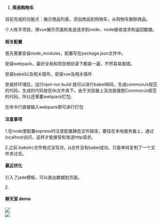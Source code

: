1. <h4>简易购物车</h4>
<p>目前完成的功能点：展示商品列表，添加商品到购物车，从购物车删除商品。</p>
<p>个人练手项目，用vue展示页面和发送请求到node，node接收请求和返回数据。</p>
<h4>相关配置</h4>
<p>首先需要安装node_modules，配置写在package.json文件中。</p>
<p>安装webpack，最好全局和项目根目录下都装一遍，不然容易报错。</p>
<p>安装babel以及相关插件。安装vue及相关插件</p>
<p>安装好环境后，运行npm run build 就可以进行babel转码，生成commonJs规范的代码，生成的代码放在lib文件夹下。由于浏览器上没法直接跑CommonJs规范的代码，所以还需要webpack打包;</p>
<p>在命令行直接输入webpack即可进行打包</p>
<h4>注意事项</h4>
<p>1.在node里配置express时注意配置静态文件路径，要挂在本地服务器上，通过localhost访问，这样才能接受和发送http请求。</p>
<p>2.之前.babelrc文件格式没写对，js文件没有babel成功，只是单纯复制了一个文件夹过去。</p>
<h4>最近优化</h4>
<p>引入了jade模板，可以直出数据到页面。</p>
2. <h4>聊天室 demo</h4>
<img src='https://g.mdcdn.cn/h5/html/test/sarah/login.png'></br>
<img src='https://g.mdcdn.cn/h5/html/test/sarah/chatting.png'></br>
